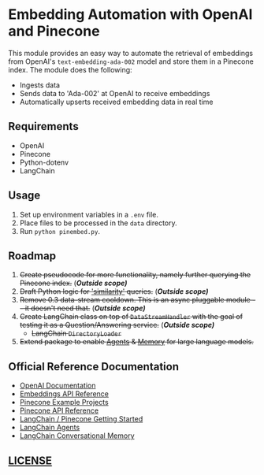 # Embedding Automation with OpenAI and Pinecone

This module provides an easy way to automate the retrieval of embeddings from OpenAI's `text-embedding-ada-002` model and store them in a Pinecone index. The module does the following:

- Ingests data
- Sends data to 'Ada-002' at OpenAI to receive embeddings
- Automatically upserts received embedding data in real time

## Requirements

- OpenAI
- Pinecone
- Python-dotenv
- LangChain

## Usage

1. Set up environment variables in a `.env` file.
2. Place files to be processed in the `data` directory.
3. Run `python pinembed.py`.

## Roadmap

1. ~~Create pseudocode for more functionality, namely further querying the Pinecone index.~~ (***Outside scope)***
2. ~~Draft Python logic for [&#39;similarity&#39;](https://docs.pinecone.io/reference/query) queries.~~ (***Outside scope)***
3. ~~Remove 0.3 data-stream cooldown. This is an async pluggable module -- it doesn't need that.~~ (***Outside scope)***
4. ~~Create LangChain class on top of `DataStreamHandler` with the goal of testing it as a Question/Answering service.~~ (***Outside scope)***
   * ~~LangChain `DirectoryLoader`~~
5. ~~Extend package to enable [Agents](https://www.pinecone.io/learn/series/langchain/langchain-agents/ "Agent Documentation") & [Memory](https://www.pinecone.io/learn/series/langchain/langchain-conversational-memory/ "Memory Documentation") for large language models.~~

## Official Reference Documentation

- [OpenAI Documentation](https://platform.openai.com/docs/guides/embeddings)
- [Embeddings API Reference](https://platform.openai.com/docs/api-reference)
- [Pinecone Example Projects](https://docs.pinecone.io/page/examples)
- [Pinecone API Reference](https://docs.pinecone.io/reference)
- [LangChain / Pinecone Getting Started](https://www.pinecone.io/learn/series/langchain/langchain-intro/)
- [LangChain Agents](https://www.pinecone.io/learn/series/langchain/langchain-agents/)
- [LangChain Conversational Memory](https://www.pinecone.io/learn/series/langchain/langchain-conversational-memory/)

## [LICENSE](../LICENSE)

